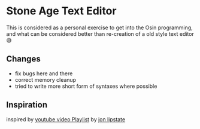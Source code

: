 # Stone Age Text Editor

This is considered as a personal exercise to get into the Osin programming, and what can be considered better than re-creation of a old style text editor 😅

## Changes

- fix bugs here and there
- correct memory cleanup
- tried to write more short form of syntaxes where possible

## Inspiration

inspired by [youtube video Playlist](https://www.youtube.com/playlist?list=PLqN23W-K4Tn2LdgSCJOCFFiPO26mvsXm3) by [jon lipstate](https://github.com/jon-lipstate)
